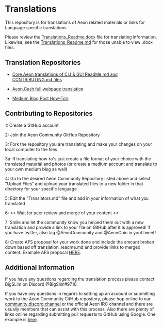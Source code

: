 # Translations

This repository is for translations of Aeon related materials or links for Language specific translations

Please review the [Translations_Readme.docx](https://github.com/AEONCommunity/Translations/blob/master/Translations_Readme.docx) file for translating information. Likewise, see the [Translations_Readme.md](https://github.com/AEONCommunity/Translations/blob/master/Translations_Readme.md) for those unable to view .docx files. 

## Translation Repositories

* [Core Aeon translations of CLI & GUI ReadMe.md and CONTRIBUTING.md files](https://github.com/AEONCommunity/Translations/tree/master/Core%20Translations)

* [Aeon.Cash full webpage translation](https://github.com/AEONCommunity/Translations/tree/master/Aeon.Cash%20Translations)

* [Medium Blog Post How-To’s](https://github.com/AEONCommunity/Translations/tree/master/Medium%20How-To%20Translations)


## Contributing to Repositories

1: Create a GitHub account

2: Join the Aeon Community GitHub Repository

3: Fork the repository you are translating and make your changes on your local computer to the files

3a: If translating how-to's just create a file format of your choice with the translated material and photos (or create a medium account and translate to your own medium blog as well)

4: Go to the desired Aeon Community Repository listed above and select "Upload Files" and upload your translated files to a new folder in that directory for your specific language

5: Edit the "Translators.md" file and add in your information of what you translated

6: >> Wait for peer review and merge of your content <<

7: Smile and let the community know you helped them out with a new translation and provide a link to your file on GitHub after it is approved! If you have twitter, also tag @AeonCommunity and @AeonCoin in yout tweet!

8: Create AFS proposal for your work done and include the amount broken down based off translation_readme.md and provide links to merged content. Example AFS proposal [HERE](https://aeonfunding.com/proposal/27). 

## Additional Information

If you have any questions regarding the translation process please contact BigSLim on Discord @BigSlim#9710.

If you have any questions in regards to setting up an account or submitting work to the Aeon Community GitHub repository, please hop online to our [community discord channel](https://discord.gg/xWZ2z78) or the official Aeon IRC channel and there are usually members that can assist with this process. Also there are plenty of links online regarding submitting pull requests to GitHub using Google. One example is [here](https://help.github.com/en/articles/creating-a-pull-request). 



